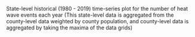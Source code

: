 State-level historical (1980 - 2019) time-series plot for the number of heat wave events each year (This state-level data is aggregated from the county-level data weighted by county population, and county-level data is aggregated by taking the maxima of the data grids)
